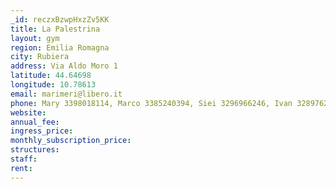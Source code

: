 ```yaml
---
_id: reczxBzwpHxzZv5KK
title: La Palestrina
layout: gym
region: Emilia Romagna
city: Rubiera
address: Via Aldo Moro 1
latitude: 44.64698
longitude: 10.78613
email: marimeri@libero.it
phone: Mary 3398018114, Marco 3385240394, Siei 3296966246, Ivan 3289762168
website: 
annual_fee: 
ingress_price: 
monthly_subscription_price: 
structures: 
staff: 
rent: 
---
```


